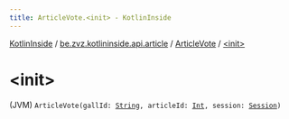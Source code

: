 ```yaml
---
title: ArticleVote.<init> - KotlinInside
---
```


[KotlinInside](../../index.html) / [be.zvz.kotlininside.api.article](../index.html) / [ArticleVote](index.html) / [&lt;init&gt;](./-init-.html)

# &lt;init&gt;

(JVM) `ArticleVote(gallId: `[`String`](https://kotlinlang.org/api/latest/jvm/stdlib/kotlin/-string/index.html)`, articleId: `[`Int`](https://kotlinlang.org/api/latest/jvm/stdlib/kotlin/-int/index.html)`, session: `[`Session`](../../be.zvz.kotlininside.session/-session/index.html)`)`